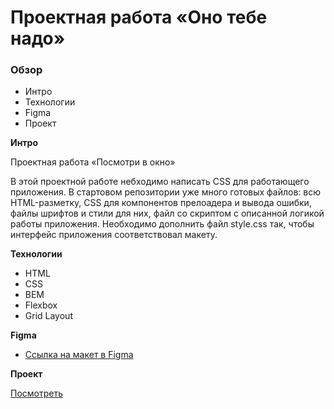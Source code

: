 # Проектная работа «Оно тебе надо»

### Обзор

- Интро
- Технологии
- Figma
- Проект

**Интро**

Проектная работа «Посмотри в окно»

В этой проектной работе небходимо написать CSS для работающего приложения. В стартовом репозитории уже много готовых файлов: всю HTML-разметку, CSS для компонентов прелоадера и вывода ошибки, файлы шрифтов и стили для них, файл со скриптом с описанной логикой работы приложения. Необходимо дополнить файл style.css так, чтобы интерфейс приложения соответствовал макету.

**Технологии**

- HTML
- CSS
- BEM
- Flexbox
- Grid Layout

**Figma**

- [Ссылка на макет в Figma](https://www.figma.com/file/QHcvX1RsUI89CulRB7HLk6/%234-%D0%9F%D0%BE%D1%81%D0%BC%D0%BE%D1%82%D1%80%D0%B8-%D0%B2-%D0%BE%D0%BA%D0%BD%D0%BE?type=design&node-id=301-98&mode=design&t=U2G7dxIWwn1X66Pw-0)

**Проект**

[Посмотреть](https://github.com/NikolayBugynin/posmotri_v_okno.git)
